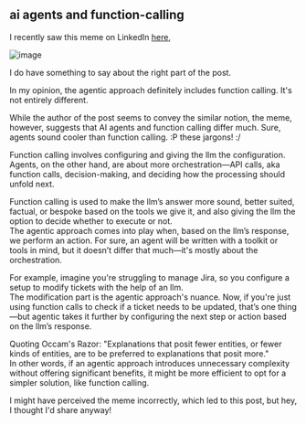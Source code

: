 ## ai agents and function-calling

I recently saw this meme on LinkedIn [here](https://www.linkedin.com/posts/hamelhusain_dont-repeat-this-mistake-you-have-been-activity-7273119135293710336-SnEj?utm_source=share&utm_medium=member_desktop),

![image](https://github.com/user-attachments/assets/2eac474f-4fca-4c80-9b72-de7045757012)

I do have something to say about the right part of the post.

In my opinion, the agentic approach definitely includes function calling. It's not entirely different.  

While the author of the post seems to convey the similar notion, the meme, however, suggests that AI agents and function calling differ much. Sure, agents sound cooler than function calling. :P  these jargons! :/

Function calling involves configuring and giving the llm the configuration.  
Agents, on the other hand, are about more orchestration—API calls, aka function calls, decision-making, and deciding how the processing should unfold next.

Function calling is used to make the llm’s answer more sound, better suited, factual, or bespoke based on the tools we give it, and also giving the llm the option to decide whether to execute or not.  
The agentic approach comes into play when, based on the llm’s response, we perform an action. For sure, an agent will be written with a toolkit or tools in mind, but it doesn’t differ that much—it's mostly about the orchestration.

For example, imagine you're struggling to manage Jira, so you configure a setup to modify tickets with the help of an llm.  
The modification part is the agentic approach's nuance. Now, if you're just using function calls to check if a ticket needs to be updated, that’s one thing—but agentic takes it further by configuring the next step or action based on the llm’s response.

Quoting Occam's Razor: "Explanations that posit fewer entities, or fewer kinds of entities, are to be preferred to explanations that posit more."  
In other words, if an agentic approach introduces unnecessary complexity without offering significant benefits, it might be more efficient to opt for a simpler solution, like function calling.

I might have perceived the meme incorrectly, which led to this post, but hey, I thought I'd share anyway!
